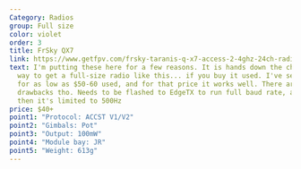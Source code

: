 ```yaml
---
Category: Radios
group: Full size
color: violet
order: 3
title: FrSky QX7
link: https://www.getfpv.com/frsky-taranis-q-x7-access-2-4ghz-24ch-radio-transmitter.html
text: I'm putting these here for a few reasons. It is hands down the cheapest
  way to get a full-size radio like this... if you buy it used. I've seen it go
  for as low as $50-60 used, and for that price it works well. There are some
  drawbacks tho. Needs to be flashed to EdgeTX to run full baud rate, and even
  then it's limited to 500Hz
price: $40+
point1: "Protocol: ACCST V1/V2"
point2: "Gimbals: Pot"
point3: "Output: 100mW"
point4: "Module bay: JR"
point5: "Weight: 613g"
---
```

